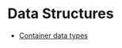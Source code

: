 # Data Structures

- [Container data types](https://towardsdatascience.com/6-python-container-data-types-you-should-know-81dad6c4f61d)